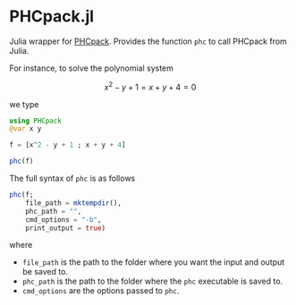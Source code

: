 # PHCpack.jl

Julia wrapper for [PHCpack](http://homepages.math.uic.edu/~jan/PHCpack/phcpack.html). Provides the function `phc` to call PHCpack from Julia.

For instance, to solve the polynomial system
```math
x^2 - y + 1 = x + y + 4 = 0
```
we type
```julia
using PHCpack
@var x y

f = [x^2 - y + 1 ; x + y + 4]

phc(f)
```

The full syntax of `phc` is as follows
```julia
phc(f;
    file_path = mktempdir(),
    phc_path = "",
    cmd_options = "-b",
    print_output = true)
```
where
* `file_path` is the path to the folder where you want the input and output be saved to.
* `phc_path` is the path to the folder where the `phc` executable is saved to.
* `cmd_options` are the options passed to `phc`.
